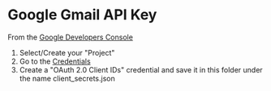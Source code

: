# Google Gmail API Key

From the [Google Developers Console](https://console.developers.google.com)

1. Select/Create your "Project"
2. Go to the [Credentials](https://console.developers.google.com/apis/credentials)
3. Create a "OAuth 2.0 Client IDs" credential and save it in this folder under the name client_secrets.json
